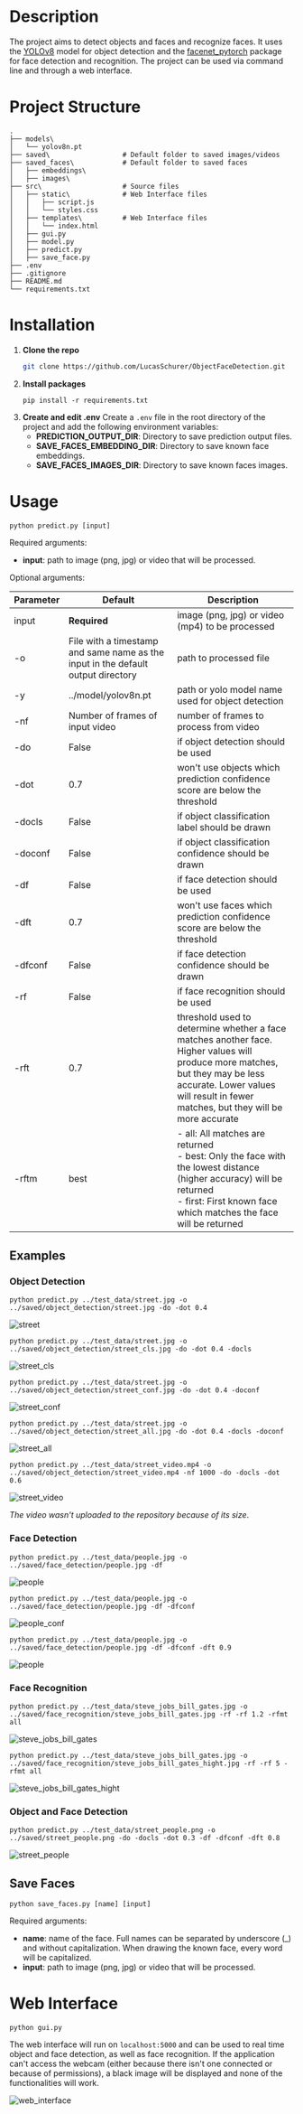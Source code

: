 # Description

The project aims to detect objects and faces and recognize faces. It uses the [YOLOv8](https://github.com/ultralytics/ultralytics) model for object detection and the [facenet_pytorch](https://github.com/timesler/facenet-pytorch) package for face detection and recognition. The project can be used via command line and through a web interface.

# Project Structure

```
.
├── models\				
│   └── yolov8n.pt		
├── saved\                  # Default folder to saved images/videos
├── saved_faces\            # Default folder to saved faces
│   ├── embeddings\
│   ├── images\
├── src\					# Source files
│   ├── static\			    # Web Interface files
│   │   ├── script.js	
│   │   └── styles.css
│   ├── templates\		    # Web Interface files
│   │   └── index.html	
│   ├── gui.py			
│   ├── model.py			
│   ├── predict.py		
│   ├── save_face.py		
├── .env					
├── .gitignore
├── README.md		
└── requirements.txt
```
# Installation

1. **Clone the repo**
	```sh
	git clone https://github.com/LucasSchurer/ObjectFaceDetection.git
	```
2. **Install packages**
	```
	pip install -r requirements.txt
	```
3. **Create and edit .env**
	Create a `.env` file in the root directory of the project and add the following environment variables: 
	 * **PREDICTION_OUTPUT_DIR**: Directory to save prediction output files.
	 * **SAVE_FACES_EMBEDDING_DIR**: Directory to save known face embeddings.
	 * **SAVE_FACES_IMAGES_DIR**: Directory to save known faces images.

# Usage

```
python predict.py [input]
```

Required arguments:

* **input**: path to image (png, jpg) or video that will be processed.

Optional arguments:

| Parameter | Default                                                                          | Description                                                                                                                                                                                                        |
| --------- | -------------------------------------------------------------------------------- | ------------------------------------------------------------------------------------------------------------------------------------------------------------------------------------------------------------------ |
| input     | **Required**                                                                     | image (png, jpg) or video (mp4) to be processed                                                                                                                                                                    |
| -o        | File with a timestamp and same name as the input in the default output directory | path to processed file                                                                                                                                                                                             |
| -y        | ../model/yolov8n.pt                                                              | path or yolo model name used for object detection                                                                                                                                                                  |
| -nf       | Number of frames of input video                                                  | number of frames to process from video                                                                                                                                                                             |
| -do       | False                                                                            | if object detection should be used                                                                                                                                                                                 |
| -dot      | 0.7                                                                              | won't use objects which prediction confidence score are below the threshold                                                                                                                                        |
| -docls    | False                                                                            | if object classification label should be drawn                                                                                                                                                                     |
| -doconf   | False                                                                            | if object classification confidence should be drawn                                                                                                                                                                |
| -df       | False                                                                            | if face detection should be used                                                                                                                                                                                   |
| -dft      | 0.7                                                                              | won't use faces which prediction confidence score are below the threshold                                                                                                                                          |
| -dfconf   | False                                                                            | if face detection confidence should be drawn                                                                                                                                                                       |
| -rf       | False                                                                            | if face recognition should be used                                                                                                                                                                                 |
| -rft      | 0.7                                                                              | threshold used to determine whether a face matches another face. Higher values will produce more matches, but they may be less accurate. Lower values will result in fewer matches, but they will be more accurate |
| -rftm     | best                                                                             | - all: All matches are returned<br>- best: Only the face with the lowest distance (higher accuracy) will be returned<br>- first: First known face which matches the face      will be returned                     

## Examples
### Object Detection
```
python predict.py ../test_data/street.jpg -o ../saved/object_detection/street.jpg -do -dot 0.4
```
![street](saved/object_detection/street.jpg)
```
python predict.py ../test_data/street.jpg -o ../saved/object_detection/street_cls.jpg -do -dot 0.4 -docls
```
![street_cls](saved/object_detection/street_cls.jpg)
```
python predict.py ../test_data/street.jpg -o ../saved/object_detection/street_conf.jpg -do -dot 0.4 -doconf
```
![street_conf](saved/object_detection/street_conf.jpg)
```
python predict.py ../test_data/street.jpg -o ../saved/object_detection/street_all.jpg -do -dot 0.4 -docls -doconf
```
![street_all](saved/object_detection/street_all.jpg)
```
python predict.py ../test_data/street_video.mp4 -o ../saved/object_detection/street_video.mp4 -nf 1000 -do -docls -dot 0.6
```
![street_video](saved/object_detection/street_video.gif)

*The video wasn't uploaded to the repository because of its size*.
### Face Detection
```
python predict.py ../test_data/people.jpg -o ../saved/face_detection/people.jpg -df
```
![people](saved/face_detection/people.jpg)
```
python predict.py ../test_data/people.jpg -o ../saved/face_detection/people.jpg -df -dfconf
```
![people_conf](saved/face_detection/people_conf.jpg)
```
python predict.py ../test_data/people.jpg -o ../saved/face_detection/people.jpg -df -dfconf -dft 0.9
```
![people](saved/face_detection/people_t9.jpg)

### Face Recognition
```
python predict.py ../test_data/steve_jobs_bill_gates.jpg -o ../saved/face_recognition/steve_jobs_bill_gates.jpg -rf -rf 1.2 -rfmt all
```
![steve_jobs_bill_gates](saved/face_recognition/steve_jobs_bill_gates.png)
```
python predict.py ../test_data/steve_jobs_bill_gates.jpg -o ../saved/face_recognition/steve_jobs_bill_gates_hight.jpg -rf -rf 5 -rfmt all
```
![steve_jobs_bill_gates_hight](saved/face_recognition/steve_jobs_bill_gates_hight.png)

### Object and Face Detection
```
python predict.py ../test_data/street_people.png -o ../saved/street_people.png -do -docls -dot 0.3 -df -dfconf -dft 0.8
```
![street_people](saved/street_people.png)

## Save Faces

```
python save_faces.py [name] [input]
```

Required arguments:

* **name**: name of the face. Full names can be separated by underscore (\_) and without capitalization. When drawing the known face, every word will be capitalized.
* **input**: path to image (png, jpg) or video that will be processed.

# Web Interface

```
python gui.py
```

The web interface will run on `localhost:5000` and can be used to real time object and face detection, as well as face recognition. If the application can't access the webcam (either because there isn't one connected or because of permissions), a black image will be displayed and none of the functionalities will work.

![web_interface](web_interface.png)